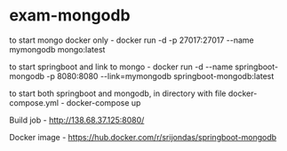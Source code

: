 # exam-mongodb

to start mongo docker only - 
docker run -d -p 27017:27017 --name mymongodb mongo:latest

to start springboot and link to mongo - 
docker run -d --name springboot-mongodb -p 8080:8080 --link=mymongodb springboot-mongodb:latest

to start both springboot and mongodb, in directory with file docker-compose.yml -
docker-compose up

Build job - 
http://138.68.37.125:8080/

Docker image - 
https://hub.docker.com/r/srijondas/springboot-mongodb